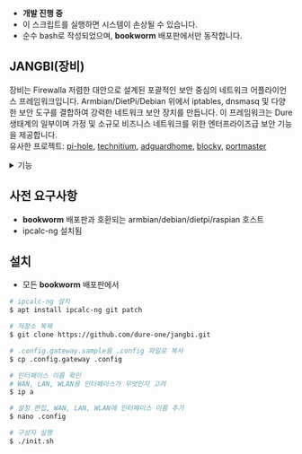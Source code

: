 - **개발 진행 중**
- 이 스크립트를 실행하면 시스템이 손상될 수 있습니다.
- 순수 bash로 작성되었으며, **bookworm** 배포판에서만 동작합니다.

## JANGBI(장비)

장비는 Firewalla 저렴한 대안으로 설계된 포괄적인 보안 중심의 네트워크 어플라이언스 프레임워크입니다. Armbian/DietPi/Debian 위에서 iptables, dnsmasq 및 다양한 보안 도구를 결합하여 강력한 네트워크 보안 장치를 만듭니다. 이 프레임워크는 Dure 생태계의 일부이며 가정 및 소규모 비즈니스 네트워크를 위한 엔터프라이즈급 보안 기능을 제공합니다.<br/>
유사한 프로젝트: [pi-hole](https://pi-hole.net/), [technitium](https://technitium.com/dns/), [adguardhome](https://github.com/AdguardTeam/AdGuardHome), [blocky](https://github.com/0xERR0R/blocky), [portmaster](https://github.com/safing/portmaster?tab=readme-ov-file)

<details>

<summary>기능</summary>

## 기능

### 핵심 보안 기능
- **OS 강화**: 커널 모듈 비활성화, sysctl 강화, 위험한 바이너리 비활성화
- **네트워크 보안**: 사전 구성된 iptables 규칙, 포트 포워딩, MAC 화이트리스트
- **침입 탐지**: AIDE (파일 무결성), auditd (시스템 감사)
- **DNS 보안**: 블랙리스트를 통한 DNS 차단, DNSCrypt-proxy 지원
- **트래픽 분석**: darkstat를 통한 네트워크 모니터링, Vector를 통한 로그 분석
- **접근 제어**: knockd를 통한 포트 노킹, SSH 강화

### 지원 서비스
- **방화벽**: 고급 규칙이 포함된 iptables/nftables
- **DNS/DHCP**: 광고 차단 기능이 포함된 dnsmasq
- **WiFi 액세스 포인트**: 무선 네트워킹을 위한 hostapd
- **VPN/프록시**: 보안 원격 접속을 위한 hysteria, v2ray, omnip, shoes
- **모니터링**: darkstat, auditd, AIDE, Vector, Redis
- **원격 접속**: 보안 강화된 OpenSSH

## 장치 운영 모드

### 1. 게이트웨이 모드 (전통적인 라우터)
WAN-LAN 분리가 있는 전통적인 NAT 라우터로 작동:
- dnsmasq를 통한 DNS/DHCP/DNS 차단
- ipset과 iptables를 통한 IP 차단
- DNS 블랙리스트 필터링
- LAN 클라이언트를 위한 NAT 마스커레이딩

### 2. TunnelOnly 모드 (프록시 전용)
NAT 라우팅 없는 보안 프록시 모드:
- 클라이언트는 tunnel(hysteria, omnip, shoes, v2ray) 프록시를 통해서만 연결
- 직접 인터넷 라우팅 없음
- 프록시 필터링을 통한 향상된 보안
- 마스커레이딩 없는 DNS/DHCP

### 3. 클라이언트 모드
엔드포인트 보호를 위한 단일 인터페이스 모드:
- 호스트 기반 방화벽 규칙
- 로컬 보안 강화
- 모니터링 및 침입 탐지

## 사전 요구사항

Jangbi-IT를 설치하기 전에 시스템이 다음 요구사항을 만족하는지 확인하세요:

- **운영 체제**: Armbian, Debian Bookworm, 또는 DietPi
- **하드웨어**: 최소 1GB RAM, 8GB 저장공간
- **네트워크**: 최소 하나의 네트워크 인터페이스
- **도구**: `ipcalc-ng` 패키지 설치됨
- **접근 권한**: root 또는 sudo 권한

#### 게이트웨이 모드(블랙리스트 모드)
iptables(nft)를 사용한 전통적인 nat 게이트웨이입니다.

* dns/dhcp/dnsblock : dnsmasq
* ip 차단 : ipset -> iptables, darkstat -> cutcdn/cdncheck -> iptables, vector(sysdig) -> iptables
* dns 차단 : steven blacklist -> dnsmasq/dnscrypt-proxy
* (할 일) 원격 게이트웨이 관리 앱 : buha 앱

#### TunnelOnly 모드(화이트리스트 모드)
nat 라우팅 없이, 클라이언트는 오직 tunnel app을 통해서만 외부에 연결됩니다. 라우트 없음. 오직 tunnel앱을 통해서만.

* dns/dhcp : dnsmasq(마스커레이드 없음)
* ip 차단 : iptables
* dns 차단 : dnsmasq
* (할 일) 원격 게이트웨이 관리 앱 : buha 앱

</details>

## 사전 요구사항
- **bookworm** 배포판과 호환되는 armbian/debian/dietpi/raspian 호스트
- ipcalc-ng 설치됨

## 설치
- 모든 **bookworm** 배포판에서

```bash
# ipcalc-ng 설치
$ apt install ipcalc-ng git patch

# 저장소 복제
$ git clone https://github.com/dure-one/jangbi.git

# .config.gateway.sample을 .config 파일로 복사
$ cp .config.gateway .config

# 인터페이스 이름 확인
# WAN, LAN, WLAN용 인터페이스가 무엇인지 고려
$ ip a

# 설정 편집, WAN, LAN, WLAN에 인터페이스 이름 추가
$ nano .config

# 구성자 실행
$ ./init.sh
```